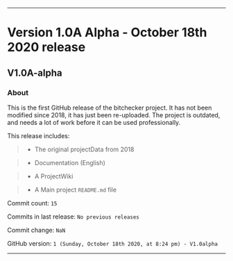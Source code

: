 
***

# Version 1.0A Alpha - October 18th 2020 release

## V1.0A-alpha

### About

This is the first GitHub release of the bitchecker project. It has not been modified since 2018, it has just been re-uploaded. The project is outdated, and needs a lot of work before it can be used professionally.

This release includes:

> * The original projectData from 2018

> * Documentation (English)

> * A ProjectWiki

> * A Main project `README.md` file

Commit count: `15`

Commits in last release: `No previous releases`

Commit change: `NaN`

GitHub version: `1 (Sunday, October 18th 2020, at 8:24 pm) - V1.0alpha`

***
